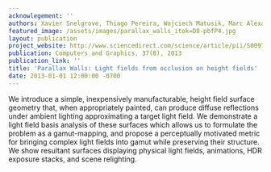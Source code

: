 ```yaml
---
acknowlegement: ''
authors: Xavier Snelgrove, Thiago Pereira, Wojciech Matusik, Marc Alexa
featured_image: /assets/images/parallax_walls_itok=D8-pbfP4.jpg
layout: publication
project_website: http://www.sciencedirect.com/science/article/pii/S009784931300112X
publication: Computers and Graphics, 37(8), 2013
publication_link: ''
title: 'Parallax Walls: Light fields from occlusion on height fields'
date: 2013-01-01 12:00:00 -0700
---
```


We introduce a simple, inexpensively manufacturable, height field surface geometry that, when appropriately painted, can produce diffuse reflections under ambient lighting approximating a target light field. We demonstrate a light field basis analysis of these surfaces which allows us to formulate the problem as a gamut-mapping, and propose a perceptually motivated metric for bringing complex light fields into gamut while preserving their structure. We show resultant surfaces displaying physical light fields, animations, HDR exposure stacks, and scene relighting.